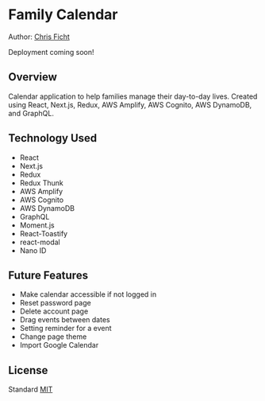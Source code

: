 # Family Calendar
Author: [Chris Ficht](http://github.com/cficht)

Deployment coming soon!

## Overview
Calendar application to help families manage their day-to-day lives. Created using React, Next.js, Redux, AWS Amplify, AWS Cognito, AWS DynamoDB, and GraphQL.

## Technology Used
* React
* Next.js
* Redux
* Redux Thunk
* AWS Amplify
* AWS Cognito
* AWS DynamoDB
* GraphQL
* Moment.js
* React-Toastify
* react-modal
* Nano ID

## Future Features
* Make calendar accessible if not logged in
* Reset password page
* Delete account page
* Drag events between dates
* Setting reminder for a event
* Change page theme
* Import Google Calendar

## License
Standard [MIT](/LICENSE.md)